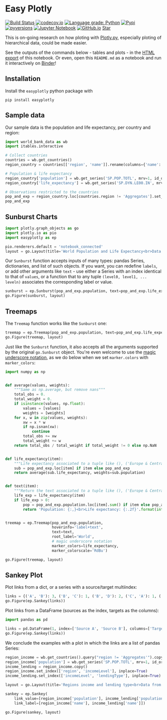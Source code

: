 # Easy Plotly

[![Build Status](https://travis-ci.com/mwouts/easyplotly.svg?branch=master)](https://travis-ci.com/mwouts/easyplotly)
[![codecov.io](https://codecov.io/github/mwouts/easyplotly/coverage.svg?branch=master)](https://codecov.io/github/mwouts/easyplotly?branch=master)
[![Language grade: Python](https://img.shields.io/lgtm/grade/python/g/mwouts/easyplotly.svg?logo=lgtm&logoWidth=18)](https://lgtm.com/projects/g/mwouts/easyplotly/context:python)
[![Pypi](https://img.shields.io/pypi/v/easyplotly.svg)](https://pypi.python.org/pypi/easyplotly)
[![pyversions](https://img.shields.io/pypi/pyversions/easyplotly.svg)](https://pypi.python.org/pypi/easyplotly)
[![Jupyter Notebook](https://img.shields.io/badge/Binder-Notebook-blue.svg)](
    https://mybinder.org/v2/gh/mwouts/easyplotly/master?filepath=README.md)
[![GitHub.io](https://img.shields.io/badge/GitHub-HTML-blue.svg)](https://mwouts.github.io/easyplotly)
<a class="github-button" href="https://github.com/mwouts/easyplotly" data-icon="octicon-star" data-show-count="true" aria-label="Star mwouts/easyplotly on GitHub">Star</a>

This is on-going research on how ploting with [Plotly.py](https://github.com/plotly/plotly.py), 
especially ploting of hierarchical data, could be made easier.

See the outputs of the commands below - tables and plots - 
in the [HTML export](https://mwouts.github.io/easyplotly/) of this notebook.
Or even, open this `README.md` as a notebook and run it interactively on 
[Binder](https://mybinder.org/v2/gh/mwouts/easyplotly/master?filepath=README.md)!

## Installation

Install the `easyplotly` python package with

```
pip install easyplotly
```

## Sample data

Our sample data is the population and life expectancy, per country and region:

```python
import world_bank_data as wb
import itables.interactive

# Collect countries
countries = wb.get_countries()
region_country = countries[['region', 'name']].rename(columns={'name': 'country'})

# Population & life expectancy
region_country['population'] = wb.get_series('SP.POP.TOTL', mrv=1, id_or_value='id', simplify_index=True)
region_country['life_expectancy'] = wb.get_series('SP.DYN.LE00.IN', mrv=1, id_or_value='id', simplify_index=True)

# Observations restricted to the countries
pop_and_exp = region_country.loc[countries.region != 'Aggregates'].set_index(['region', 'country']).sort_index()
pop_and_exp
```

## Sunburst Charts

```python
import plotly.graph_objects as go
import plotly.io as pio
import easyplotly as ep

pio.renderers.default = 'notebook_connected'
layout = go.Layout(title='World Population and Life Expectancy<br>Data from the World Bank', height=800)
```

Our `Sunburst` function accepts inputs of many types: pandas Series, dictionaries, and list of such objects.
If you want, you can redefine `labels`, or add other arguments like `text` - use either a Series with an index
identical to that of `values`, or a function that to any tuple `(level0, level1, ... leveln)`
associates the corresponding label or value.

```python
sunburst = ep.Sunburst(pop_and_exp.population, text=pop_and_exp.life_expectancy)
go.Figure(sunburst, layout)
```

## Treemaps

The `Treemap` function works like the `Sunburst` one:

```python
treemap = ep.Treemap(pop_and_exp.population, text=pop_and_exp.life_expectancy)
go.Figure(treemap, layout)
```

Just like the `Sunburst` function, it also accepts all the arguments supported by the original
`go.Sunburst` object. You're even welcome to use the
[magic underscore notation](https://plot.ly/python/creating-and-updating-figures/#magic-underscore-notation),
as we do below when we set `marker.colors` with `marker_colors`:

```python
import numpy as np


def average(values, weights):
    """Same as np.average, but remove nans"""
    total_obs = 0.
    total_weight = 0.
    if isinstance(values, np.float):
        values = [values]
        weights = [weights]
    for x, w in zip(values, weights):
        xw = x * w
        if np.isnan(xw):
            continue
        total_obs += xw
        total_weight += w
    return total_obs / total_weight if total_weight != 0 else np.NaN


def life_expectancy(item):
    """Life expectancy associated to a tuple like (), ('Europe & Central Asia') or ('East Asia & Pacific', 'China')"""
    sub = pop_and_exp.loc[item] if item else pop_and_exp
    return average(sub.life_expectancy, weights=sub.population)


def text(item):
    """Return the text associated to a tuple like (), ('Europe & Central Asia') or ('East Asia & Pacific', 'China')"""
    life_exp = life_expectancy(item)
    if life_exp > 0:
        pop = pop_and_exp.population.loc[item].sum() if item else pop_and_exp.population.sum()  
        return 'Population: {:,}<br>Life expectancy: {:.2f}'.format(int(pop), life_exp)


treemap = ep.Treemap(pop_and_exp.population,
                     hoverinfo='label+text',
                     text=text,
                     root_label='World',
                     # magic underscore notation
                     marker_colors=life_expectancy,
                     marker_colorscale='RdBu')

go.Figure(treemap, layout)
```

## Sankey Plot

Plot links from a dict, or a series with a source/target multiindex:

```python
links = {('A', 'B'): 3, ('B', 'C'): 1, ('B', 'D'): 2, ('C', 'A'): 1, ('D', 'A'): 1, ('A', 'D'): 1}
go.Figure(ep.Sankey(links))
```

Plot links from a DataFrame (sources as the index, targets as the columns):

```python
import pandas as pd
```

```python
links = pd.DataFrame(1, index=['Source A', 'Source B'], columns=['Target'])
go.Figure(ep.Sankey(links))
```

We conclude the examples with a plot in which the links are a list of pandas Series:

```python
region_income = wb.get_countries().query("region != 'Aggregates'").copy()
region_income['population'] = wb.get_series('SP.POP.TOTL', mrv=1, id_or_value='id', simplify_index=True)
income_lending = region_income.copy()
region_income.set_index(['region', 'incomeLevel'], inplace=True)
income_lending.set_index(['incomeLevel', 'lendingType'], inplace=True)

layout = go.Layout(title='Regions income and lending type<br>Data from the World Bank')

sankey = ep.Sankey(
    link_value=[region_income['population'], income_lending['population']],
    link_label=[region_income['name'], income_lending['name']])

go.Figure(sankey, layout)
```

<script async defer src="https://buttons.github.io/buttons.js"></script>

